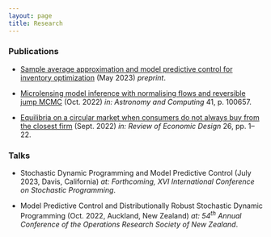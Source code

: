 ```yaml
---
layout: page
title: Research
---
```


### Publications

* [Sample average approximation and model predictive control for inventory optimization](https://optimization-online.org/2023/05/sample-average-approximation-and-model-predictive-control-for-inventory-optimization/) (May 2023) <i>preprint</i>.

* [Microlensing model inference with normalising flows and reversible jump MCMC](https://doi.org/10.1016/j.ascom.2022.100657) (Oct. 2022) <i>in: Astronomy and Computing</i> 41, p. 100657.

* [Equilibria on a circular market when consumers do not always buy from the closest firm](https://doi.org/10.1007/s10058-022-00290-x) (Sept. 2022) <i>in: Review of Economic Design</i> 26, pp. 1–22.

### Talks

* Stochastic Dynamic Programming and Model Predictive Control (July 2023, Davis, California) <i>at: Forthcoming, XVI International Conference on Stochastic Programming</i>.  
  
* Model Predictive Control and Distributionally Robust Stochastic Dynamic Programming (Oct. 2022, Auckland, New Zealand) <i>at: 54<sup>th</sup> Annual Conference of the Operations Research Society of New Zealand</i>.
